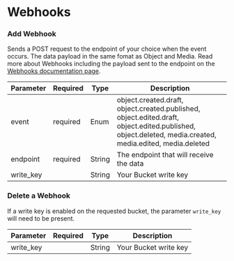 
# Webhooks

### Add Webhook

Sends a POST request to the endpoint of your choice when the event occurs. The data payload in the same fomat as Object and Media. Read more about Webhooks including the payload sent to the endpoint on the [Webhooks documentation page](/webhooks).

| Parameter | Required | Type | Description |
| --------- | -------- | ---- | ----------- |
|event|	required|	Enum|	object.created.draft, object.created.published, object.edited.draft, object.edited.published, object.deleted, media.created, media.edited, media.deleted |
|endpoint|	required|	String	|The endpoint that will receive the data|
|write_key	|	|String|	Your Bucket write key|

### Delete a Webhook

If a write key is enabled on the requested bucket, the parameter `write_key` will need to be present.

| Parameter | Required | Type | Description |
| --------- | -------- | ---- | ----------- |
| write_key | | String | Your Bucket write key |
